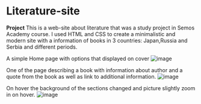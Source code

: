 # Literature-site

**Project**
This is a web-site about literature that was a study project in Semos Academy course.
I used HTML and CSS to create a minimalistic and modern site with a information of books in 3 countries: Japan,Russia and Serbia and different periods.

A simple Home page with options that displayed on cover
![image](https://github.com/engelhardt-ana/Literature-site/assets/84565524/169b3e19-1295-46f2-922f-7ea611eadef1)

One of the page describing a book with information about author and a quote from the book as well as link to additional information.
![image](https://github.com/engelhardt-ana/Literature-site/assets/84565524/3626b301-3737-4cc-ae70-d400f1d27c6b)

On hover the background of the sections changed and picture slightly zoom in on hover.
![image](https://github.com/engelhardt-ana/Literature-site/assets/84565524/45a81d84-d48d-43de-a8ab-56d4f1f7872d)


